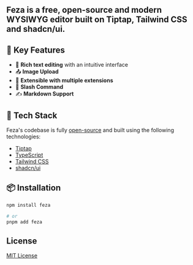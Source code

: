 <p align="center>
    <img src="https://github.com/imredoyyy/feza/blob/main/banner.png?raw=true" alt="Feza Banner" />
</p>

<h2 align="center>Feza</h2>

<p align="center>
Feza is a free, open-source and modern WYSIWYG editor built on Tiptap, Tailwind CSS and shadcn/ui.
</p>

## 🚀 Key Features

- 📝 **Rich text editing** with an intuitive interface
- 📤 **Image Upload**
- 🔌 **Extensible with multiple extensions**
- 🔑 **Slash Command**
- ✍️ **Markdown Support**

## 🔧 Tech Stack

Feza's codebase is fully [open-source](https://github.com/imredoyyy/feza) and built using the following technologies:

- [Tiptap](https://tiptap.dev)
- [TypeScript](https://www.typescriptlang.org)
- [Tailwind CSS](https://tailwindcss.com)
- [shadcn/ui](https://ui.shadcn.com)

## 📦 Installation

```bash
npm install feza

# or
pnpm add feza
```

## License

[MIT License](https://github.com/imredoyyy/feza/blob/main/LICENSE.md)
